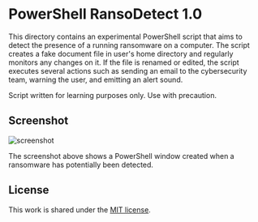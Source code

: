 PowerShell RansoDetect 1.0
==========================

This directory contains an experimental PowerShell script that aims to detect the presence of a running ransomware on a computer. The script creates a fake document file in user's home directory and regularly monitors any changes on it. If the file is renamed or edited, the script executes several actions such as sending an email to the cybersecurity team, warning the user, and emitting an alert sound.  

Script written for learning purposes only. Use with precaution.


Screenshot
----------

![screenshot](https://github.com/user-attachments/assets/5b1ba252-392d-49e3-9f1c-4f78cf931b52)

The screenshot above shows a PowerShell window created when a ransomware has potentially been detected.


License
-------

This work is shared under the [MIT license](LICENSE).
